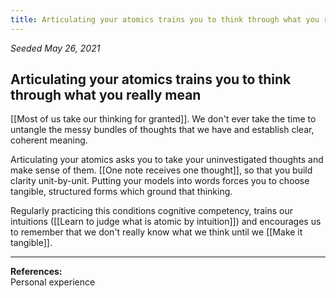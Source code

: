 ```yaml
---
title: Articulating your atomics trains you to think through what you really mean
---
```


*Seeded May 26, 2021*
## Articulating your atomics trains you to think through what you really mean

[[Most of us take our thinking for granted]]. We don't ever take the time to untangle the messy bundles of thoughts that we have and establish clear, coherent meaning. 

Articulating your atomics asks you to take your uninvestigated thoughts and make sense of them. [[One note receives one thought]], so that you build clarity unit-by-unit. Putting your models into words forces you to choose tangible, structured forms which ground that thinking. 

Regularly practicing this conditions cognitive competency, trains our intuitions ([[Learn to judge what is atomic by intuition]]) and encourages us to remember that we don't really know what we think until we [[Make it tangible]].

---
**References:**  
Personal experience

